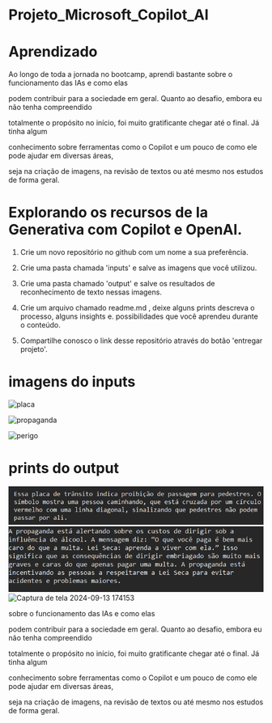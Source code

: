 # Projeto_Microsoft_Copilot_AI

# Aprendizado

 Ao longo de toda a jornada no bootcamp, aprendi bastante sobre o funcionamento das IAs e como elas

podem contribuir para a sociedade em geral. Quanto ao desafio, embora eu não tenha compreendido

totalmente o propósito no início, foi muito gratificante chegar até o final. Já tinha algum 

conhecimento sobre ferramentas como o Copilot e um pouco de como ele pode ajudar em diversas áreas,

seja na criação de imagens, na revisão de textos ou até mesmo nos estudos de forma geral.

# Explorando os recursos de Ia Generativa com Copilot e OpenAI.

1. Crie um novo repositório no github com um nome a sua preferência.

2. Crie uma pasta chamada 'inputs' e salve as imagens que você utilizou.

3. Crie uma pasta chamado 'output' e salve os resultados de reconhecimento de texto nessas imagens.

4. Crie um arquivo chamado readme.md , deixe alguns prints descreva o processo, alguns insights e. 
possibilidades que você aprendeu durante o conteúdo.

5. Compartilhe conosco o link desse repositório através do botão 'entregar projeto'.

# imagens do inputs
![placa](https://1drv.ms/i/c/e1b3ea22fd86bbf6/EUI1JDmeJ9pCo1V1WGGID1IB2CMqjrLjce4dvVHBZoSY-A?e=uUoQl1)

![propaganda](https://1drv.ms/i/c/e1b3ea22fd86bbf6/EctZ721t_o9ElPNNfC2-iuABoT8ZXoXZvJ5ogC5gB1ofCg?e=QwYdTE)

![perigo](https://1drv.ms/i/c/e1b3ea22fd86bbf6/ER2_Cf7S9O5PhtvoKfz7a8ABFchR23pgPYz27Jz1yj6fZA?e=mBR3pW)

# prints do output
![alt text](<Captura de tela 2024-09-13 173733.png>)
![alt text](<Captura de tela 2024-09-13 173607.png>) 
![Captura de tela 2024-09-13 174153](https://github.com/user-attachments/assets/34e3ce8e-9adb-4e7e-a681-a6d80524cd2e)

sobre o funcionamento das IAs e como elas

podem contribuir para a sociedade em geral. Quanto ao desafio, embora eu não tenha compreendido

totalmente o propósito no início, foi muito gratificante chegar até o final. Já tinha algum 

conhecimento sobre ferramentas como o Copilot e um pouco de como ele pode ajudar em diversas áreas,

seja na criação de imagens, na revisão de textos ou até mesmo nos estudos de forma geral.
